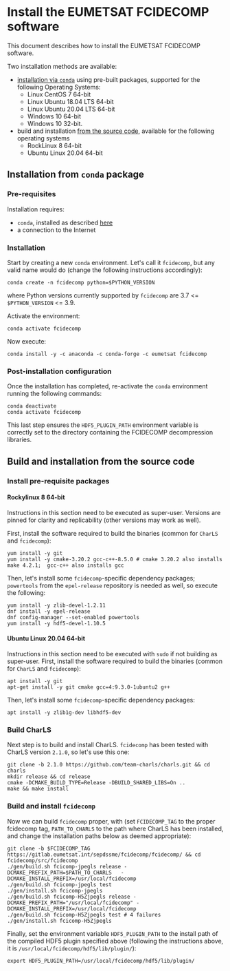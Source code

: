 # Install the EUMETSAT FCIDECOMP software

This document describes how to install the EUMETSAT FCIDECOMP software.

Two installation methods are available:

- [installation via ``conda``](#installation-from-conda-package) using pre-built packages,
  supported for the following Operating Systems:
  - Linux CentOS 7 64-bit
  - Linux Ubuntu 18.04 LTS 64-bit
  - Linux Ubuntu 20.04 LTS 64-bit
  - Windows 10 64-bit
  - Windows 10 32-bit.
- build and installation [from the source code](#build-and-installation-from-the-source-code),
  available for the following operating systems
  - RockLinux 8 64-bit
  - Ubuntu Linux 20.04 64-bit

## Installation from `conda` package

### Pre-requisites

Installation requires:

- `conda`, installed as described
  [here](<https://conda.io/projects/conda/en/latest/user-guide/install/index.html>)
- a connection to the Internet

### Installation

Start by creating a new `conda` environment. Let's call it `fcidecomp`, but
any valid name would do (change the following instructions accordingly):

    conda create -n fcidecomp python=$PYTHON_VERSION
    
where Python versions currently supported by ``fcidecomp`` are 3.7 <= `$PYTHON_VERSION` <= 3.9.

Activate the environment:

    conda activate fcidecomp

Now execute:

    conda install -y -c anaconda -c conda-forge -c eumetsat fcidecomp

### Post-installation configuration

Once the installation has completed, re-activate the `conda` environment running the following commands:

    conda deactivate
    conda activate fcidecomp
    
This last step ensures the `HDF5_PLUGIN_PATH` environment variable is correctly set to the directory containing the
FCIDECOMP decompression libraries.


## Build and installation from the source code

### Install pre-requisite packages

#### Rockylinux 8 64-bit

Instructions in this section need to be executed as super-user. Versions are pinned
for clarity and replicability (other versions may work as well).

First, install the software required to build the binaries (common for ``CharLS`` and ``fcidecomp``):

    yum install -y git
    yum install -y cmake-3.20.2 gcc-c++-8.5.0 # cmake 3.20.2 also installs make 4.2.1;  gcc-c++ also installs gcc

Then, let's install some ``fcidecomp``-specific dependency packages; ``powertools`` from
the ``epel-release`` repository is needed as well, so execute the following:

    yum install -y zlib-devel-1.2.11
    dnf install -y epel-release
    dnf config-manager --set-enabled powertools
    yum install -y hdf5-devel-1.10.5


#### Ubuntu Linux 20.04 64-bit

Instructions in this section need to be executed with ``sudo`` if not building
as super-user.
First, install the software required to build the binaries (common for ``CharLS`` and ``fcidecomp``):

    apt install -y git 
    apt-get install -y git cmake gcc=4:9.3.0-1ubuntu2 g++ 

Then, let's install some ``fcidecomp``-specific dependency packages:

    apt install -y zlib1g-dev libhdf5-dev

  
### Build CharLS

Next step is to build and install CharLS. `fcidecomp` has been tested with CharLS version ``2.1.0``, so let's
use this one:

    git clone -b 2.1.0 https://github.com/team-charls/charls.git && cd charls 
    mkdir release && cd release
    cmake -DCMAKE_BUILD_TYPE=Release -DBUILD_SHARED_LIBS=On ..
    make && make install

### Build and install ``fcidecomp``

Now we can build ``fcidecomp`` proper, with (set ``FCIDECOMP_TAG`` to the proper fcidecomp tag,
``PATH_TO_CHARLS`` to the path where CharLS has been installed, and
change the installation paths below as deemed appropriate):

    git clone -b $FCIDECOMP_TAG https://gitlab.eumetsat.int/sepdssme/fcidecomp/fcidecomp/ && cd fcidecomp/src/fcidecomp
    ./gen/build.sh fcicomp-jpegls release -DCMAKE_PREFIX_PATH=$PATH_TO_CHARLS   -DCMAKE_INSTALL_PREFIX=/usr/local/fcidecomp
    ./gen/build.sh fcicomp-jpegls test 
    ./gen/install.sh fcicomp-jpegls
    ./gen/build.sh fcicomp-H5Zjpegls release -DCMAKE_PREFIX_PATH="/usr/local/fcidecomp" -DCMAKE_INSTALL_PREFIX=/usr/local/fcidecomp
    ./gen/build.sh fcicomp-H5Zjpegls test # 4 failures
    ./gen/install.sh fcicomp-H5Zjpegls

Finally, set the environment variable ``HDF5_PLUGIN_PATH`` to the install path of the compiled HDF5 plugin
specified above (following the instructions above, it is ``/usr/local/fcidecomp/hdf5/lib/plugin/``):

    export HDF5_PLUGIN_PATH=/usr/local/fcidecomp/hdf5/lib/plugin/

